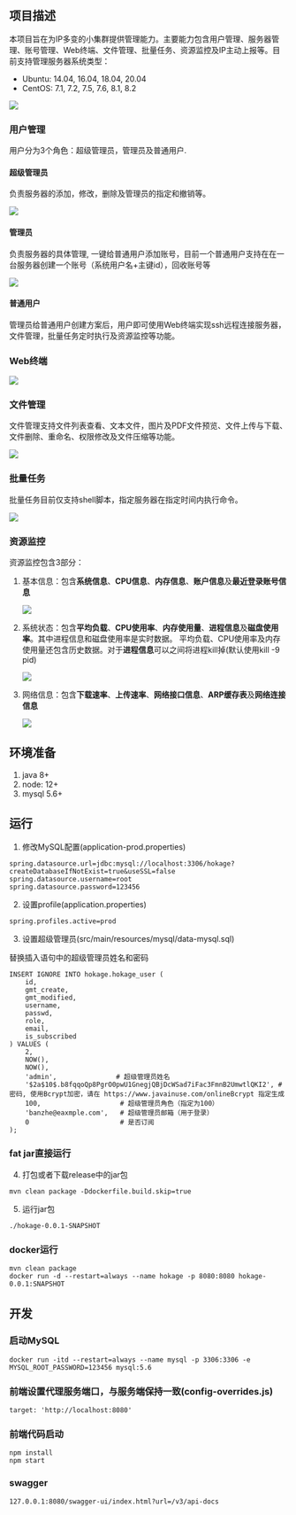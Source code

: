 ## 项目描述

本项目旨在为IP多变的小集群提供管理能力。主要能力包含用户管理、服务器管理、账号管理、Web终端、文件管理、批量任务、资源监控及IP主动上报等。目前支持管理服务器系统类型：

- Ubuntu: 14.04, 16.04, 18.04, 20.04
- CentOS: 7.1, 7.2, 7.5, 7.6, 8.1, 8.2


![](hokage-doc/images/home.png)

### 用户管理 
  
用户分为3个角色：超级管理员，管理员及普通用户.
 
#### 超级管理员 
负责服务器的添加，修改，删除及管理员的指定和撤销等。

![](hokage-doc/images/super-operator.png)

#### 管理员

负责服务器的具体管理, 一键给普通用户添加账号，目前一个普通用户支持在在一台服务器创建一个账号（系统用户名+主键id），回收账号等

![](hokage-doc/images/supervisor.png)

#### 普通用户

管理员给普通用户创建方案后，用户即可使用Web终端实现ssh远程连接服务器，文件管理，批量任务定时执行及资源监控等功能。

### Web终端

![](hokage-doc/images/web-terminal.gif)


### 文件管理

文件管理支持文件列表查看、文本文件，图片及PDF文件预览、文件上传与下载、文件删除、重命名、权限修改及文件压缩等功能。

![](hokage-doc/images/file-management.gif)


### 批量任务

批量任务目前仅支持shell脚本，指定服务器在指定时间内执行命令。

![](hokage-doc/images/bat-command.gif)

### 资源监控

资源监控包含3部分：

1. 基本信息：包含**系统信息**、**CPU信息**、**内存信息**、**账户信息**及**最近登录账号信息**
   
   ![](hokage-doc/images/basic-info.png)
   
2. 系统状态：包含**平均负载**、**CPU使用率**、**内存使用量**、**进程信息**及**磁盘使用率**。其中进程信息和磁盘使用率是实时数据。
   平均负载、CPU使用率及内存使用量还包含历史数据。对于**进程信息**可以之间将进程kill掉(默认使用kill -9 pid)
   
   ![](hokage-doc/images/system-status.png)
   
3. 网络信息：包含**下载速率**、**上传速率**、**网络接口信息**、**ARP缓存表**及**网络连接信息**
   
   ![](hokage-doc/images/network-info.png)

## 环境准备

1. java 8+
2. node: 12+
3. mysql 5.6+


## 运行

1. 修改MySQL配置(application-prod.properties)

```
spring.datasource.url=jdbc:mysql://localhost:3306/hokage?createDatabaseIfNotExist=true&useSSL=false
spring.datasource.username=root
spring.datasource.password=123456
```

2. 设置profile(application.properties)

```text
spring.profiles.active=prod
```

3. 设置超级管理员(src/main/resources/mysql/data-mysql.sql)

替换插入语句中的超级管理员姓名和密码

```mysql
INSERT IGNORE INTO hokage.hokage_user (
    id,
    gmt_create,
    gmt_modified,
    username,
    passwd,
    role,
    email,
    is_subscribed
) VALUES (
    2,
    NOW(),
    NOW(),
    'admin',               # 超级管理员姓名
    '$2a$10$.b8fqqoQp8PgrO0pwU1GnegjQBjDcWSad7iFac3FmnB2UmwtlQKI2', # 密码, 使用Bcrypt加密，请在 https://www.javainuse.com/onlineBcrypt 指定生成
    100,                    # 超级管理员角色（指定为100）
    'banzhe@eaxmple.com',   # 超级管理员邮箱（用于登录）
    0                       # 是否订阅
);
```

### fat jar直接运行

4. 打包或者下载release中的jar包

```shell
mvn clean package -Ddockerfile.build.skip=true
```

5. 运行jar包

```shell
./hokage-0.0.1-SNAPSHOT
```

### docker运行

```shell
mvn clean package
docker run -d --restart=always --name hokage -p 8080:8080 hokage-0.0.1:SNAPSHOT
```


## 开发

### 启动MySQL

```shell script
docker run -itd --restart=always --name mysql -p 3306:3306 -e MYSQL_ROOT_PASSWORD=123456 mysql:5.6
```

### 前端设置代理服务端口，与服务端保持一致(config-overrides.js)

```
target: 'http://localhost:8080'
```


### 前端代码启动

```shell script
npm install
npm start
```

### swagger

```
127.0.0.1:8080/swagger-ui/index.html?url=/v3/api-docs
```


